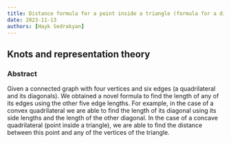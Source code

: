 ```yaml
---
title: Distance formula for a point inside a triangle (formula for a diagonal of any quadrilateral)
date: 2023-11-13
authors: [Hayk Sedrakyan]
---
```


## Knots and representation theory

### Abstract

Given a connected graph with four vertices and six edges (a quadrilateral and its diagonals). We obtained a novel formula to find the length of any of its edges using the other five edge lengths. For example, in the case of a convex quadrilateral we are able to find the length of its diagonal using its side lengths and the length of the other diagonal. In the case of a concave quadrilateral (point inside a triangle), we are able to find the distance between this point and any of the vertices of the triangle.
  
 

 





